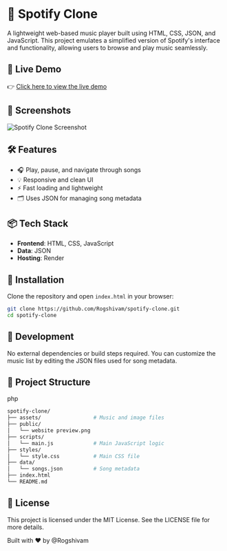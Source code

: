 # 🎵 Spotify Clone

A lightweight web-based music player built using HTML, CSS, JSON, and JavaScript. This project emulates a simplified version of Spotify's interface and functionality, allowing users to browse and play music seamlessly.

## 🚀 Live Demo

👉 [Click here to view the live demo](https://spotify-clone-hskh.onrender.com)

## 📸 Screenshots

![Spotify Clone Screenshot](https://res.cloudinary.com/dn0bmsj49/image/upload/v1746998202/nux579zc214ygrge39b7.png)

## 🛠️ Features

- 🎧 Play, pause, and navigate through songs
- 💡 Responsive and clean UI
- ⚡ Fast loading and lightweight
- 🗂️ Uses JSON for managing song metadata

## 📦 Tech Stack

- **Frontend**: HTML, CSS, JavaScript
- **Data**: JSON
- **Hosting**: Render

## 🔧 Installation

Clone the repository and open `index.html` in your browser:

```bash
git clone https://github.com/Rogshivam/spotify-clone.git
cd spotify-clone
```
## 🧪 Development
No external dependencies or build steps required. You can customize the music list by editing the JSON files used for song metadata.

## 📁 Project Structure
php
```bash
spotify-clone/
├── assets/                 # Music and image files
├── public/
│   └── website preview.png
├── scripts/
│   └── main.js             # Main JavaScript logic
├── styles/
│   └── style.css           # Main CSS file
├── data/
│   └── songs.json          # Song metadata
├── index.html
└── README.md
```
## 📄 License
This project is licensed under the MIT License. See the LICENSE file for more details.

Built with ❤️ by @Rogshivam

